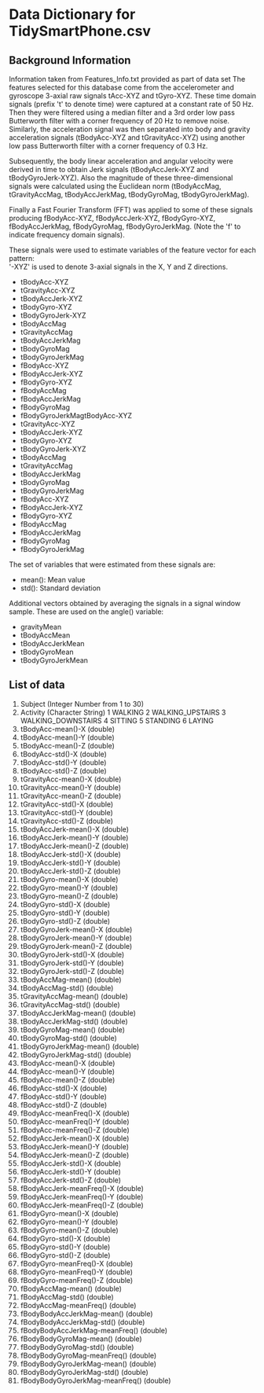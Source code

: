 # Data Dictionary for TidySmartPhone.csv

## Background Information
Information taken from Features_Info.txt provided as part of data set 
The features selected for this database come from the accelerometer and gyroscope 3-axial raw signals tAcc-XYZ and tGyro-XYZ. 
These time domain signals (prefix 't' to denote time) were captured at a constant rate of 50 Hz. 
Then they were filtered using a median filter and a 3rd order low pass Butterworth filter with a corner frequency of 20 Hz to remove noise.
Similarly, the acceleration signal was then separated into body and gravity acceleration signals (tBodyAcc-XYZ and tGravityAcc-XYZ) 
using another low pass Butterworth filter with a corner frequency of 0.3 Hz. 

Subsequently, the body linear acceleration and angular velocity were derived in time to obtain Jerk signals 
(tBodyAccJerk-XYZ and tBodyGyroJerk-XYZ). Also the magnitude of these three-dimensional signals were calculated using the 
Euclidean norm (tBodyAccMag, tGravityAccMag, tBodyAccJerkMag, tBodyGyroMag, tBodyGyroJerkMag). 

Finally a Fast Fourier Transform (FFT) was applied to some of these signals producing fBodyAcc-XYZ, fBodyAccJerk-XYZ, 
fBodyGyro-XYZ, fBodyAccJerkMag, fBodyGyroMag, fBodyGyroJerkMag. (Note the 'f' to indicate frequency domain signals). 

These signals were used to estimate variables of the feature vector for each pattern:  
'-XYZ' is used to denote 3-axial signals in the X, Y and Z directions.

* tBodyAcc-XYZ
* tGravityAcc-XYZ
* tBodyAccJerk-XYZ
* tBodyGyro-XYZ
* tBodyGyroJerk-XYZ
* tBodyAccMag
* tGravityAccMag
* tBodyAccJerkMag
* tBodyGyroMag
* tBodyGyroJerkMag
* fBodyAcc-XYZ
* fBodyAccJerk-XYZ
* fBodyGyro-XYZ
* fBodyAccMag
* fBodyAccJerkMag
* fBodyGyroMag
* fBodyGyroJerkMagtBodyAcc-XYZ
* tGravityAcc-XYZ
* tBodyAccJerk-XYZ
* tBodyGyro-XYZ
* tBodyGyroJerk-XYZ
* tBodyAccMag
* tGravityAccMag
* tBodyAccJerkMag
* tBodyGyroMag
* tBodyGyroJerkMag
* fBodyAcc-XYZ
* fBodyAccJerk-XYZ
* fBodyGyro-XYZ
* fBodyAccMag
* fBodyAccJerkMag
* fBodyGyroMag
* fBodyGyroJerkMag

The set of variables that were estimated from these signals are: 

* mean(): Mean value
* std(): Standard deviation

Additional vectors obtained by averaging the signals in a signal window sample. These are used on the angle() variable:

* gravityMean
* tBodyAccMean
* tBodyAccJerkMean
* tBodyGyroMean
* tBodyGyroJerkMean

## List of data


1. Subject (Integer Number from 1 to 30)
2. Activity (Character String)
  1 WALKING
  2 WALKING_UPSTAIRS
  3 WALKING_DOWNSTAIRS
  4 SITTING
  5 STANDING
  6 LAYING
3. tBodyAcc-mean()-X (double)
4. tBodyAcc-mean()-Y (double)
5. tBodyAcc-mean()-Z (double)
6. tBodyAcc-std()-X (double)
7. tBodyAcc-std()-Y (double)
8. tBodyAcc-std()-Z (double)
9. tGravityAcc-mean()-X (double)
10. tGravityAcc-mean()-Y (double)
11. tGravityAcc-mean()-Z (double)
12. tGravityAcc-std()-X (double)
13. tGravityAcc-std()-Y (double)
14. tGravityAcc-std()-Z (double)
15. tBodyAccJerk-mean()-X (double)
16. tBodyAccJerk-mean()-Y (double)
17. tBodyAccJerk-mean()-Z (double)
18. tBodyAccJerk-std()-X (double)
19. tBodyAccJerk-std()-Y (double)
20. tBodyAccJerk-std()-Z (double)
21. tBodyGyro-mean()-X (double)
22. tBodyGyro-mean()-Y (double)
23. tBodyGyro-mean()-Z (double)
24. tBodyGyro-std()-X (double)
25. tBodyGyro-std()-Y (double)
26. tBodyGyro-std()-Z (double)
27. tBodyGyroJerk-mean()-X (double)
28. tBodyGyroJerk-mean()-Y (double)
29. tBodyGyroJerk-mean()-Z (double)
30. tBodyGyroJerk-std()-X (double)
31. tBodyGyroJerk-std()-Y (double)
32. tBodyGyroJerk-std()-Z (double)
33. tBodyAccMag-mean() (double)
34. tBodyAccMag-std() (double)
35. tGravityAccMag-mean() (double)
36. tGravityAccMag-std() (double)
37. tBodyAccJerkMag-mean() (double)
38. tBodyAccJerkMag-std() (double)
39. tBodyGyroMag-mean() (double)
40. tBodyGyroMag-std() (double)
41. tBodyGyroJerkMag-mean() (double)
42. tBodyGyroJerkMag-std() (double)
43. fBodyAcc-mean()-X (double)
44. fBodyAcc-mean()-Y (double)
45. fBodyAcc-mean()-Z (double)
46. fBodyAcc-std()-X (double)
47. fBodyAcc-std()-Y (double)
48. fBodyAcc-std()-Z (double)
49. fBodyAcc-meanFreq()-X (double)
50. fBodyAcc-meanFreq()-Y (double)
51. fBodyAcc-meanFreq()-Z (double)
52. fBodyAccJerk-mean()-X (double)
53. fBodyAccJerk-mean()-Y (double)
54. fBodyAccJerk-mean()-Z (double)
55. fBodyAccJerk-std()-X (double)
56. fBodyAccJerk-std()-Y (double)
57. fBodyAccJerk-std()-Z (double)
58. fBodyAccJerk-meanFreq()-X (double)
59. fBodyAccJerk-meanFreq()-Y (double)
60. fBodyAccJerk-meanFreq()-Z (double)
61. fBodyGyro-mean()-X (double)
62. fBodyGyro-mean()-Y (double)
63. fBodyGyro-mean()-Z (double)
64. fBodyGyro-std()-X (double)
65. fBodyGyro-std()-Y (double)
66. fBodyGyro-std()-Z (double)
67. fBodyGyro-meanFreq()-X (double)
68. fBodyGyro-meanFreq()-Y (double)
69. fBodyGyro-meanFreq()-Z (double)
70. fBodyAccMag-mean() (double)
71. fBodyAccMag-std() (double)
72. fBodyAccMag-meanFreq() (double)
73. fBodyBodyAccJerkMag-mean() (double)
74. fBodyBodyAccJerkMag-std() (double)
75. fBodyBodyAccJerkMag-meanFreq() (double)
76. fBodyBodyGyroMag-mean() (double)
77. fBodyBodyGyroMag-std() (double)
78. fBodyBodyGyroMag-meanFreq() (double)
79. fBodyBodyGyroJerkMag-mean() (double)
80. fBodyBodyGyroJerkMag-std() (double)
81. fBodyBodyGyroJerkMag-meanFreq() (double)



